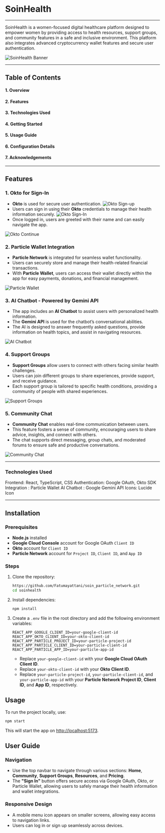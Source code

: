 # SoinHealth

---
SoinHealth is a women-focused digital healthcare platform designed to empower women by providing access to health resources, support groups, and community features in a safe and inclusive environment. This platform also integrates advanced cryptocurrency wallet features and secure user authentication.

![SoinHealth Banner](src/assets/soinpic.PNG)

---
## Table of Contents
#### 1. Overview
#### 2. Features
#### 3. Technologies Used
#### 4. Getting Started
#### 5. Usage Guide
#### 6. Configuration Details
#### 7. Acknowledgements

---
## Features

### 1. **Okto for Sign-In**
- **Okto** is used for secure user authentication.
![Okto Sign-up](src/assets/signup.PNG)
- Users can sign in using their **Okto** credentials to manage their health information securely.
![Okto Sign-In](src/assets/signin.PNG)
- Once logged in, users are greeted with their name and can easily navigate the app.
  
![Okto Continue](src/assets/continuegoogle.PNG)

### 2. **Particle Wallet Integration**
- **Particle Network** is integrated for seamless wallet functionality.
- Users can securely store and manage their health-related financial transactions.
- With **Particle Wallet**, users can access their wallet directly within the app for easy payments, donations, and financial management.

![Particle Wallet](src/assets/pricewallet.PNG)

### 3. **AI Chatbot - Powered by Gemini API**
- The app includes an **AI Chatbot** to assist users with personalized health information.
- The **Gemini API** is used for the chatbot’s conversational abilities.
- The AI is designed to answer frequently asked questions, provide information on health topics, and assist in navigating resources.

![AI Chatbot](src/assets/ai-chatbot.png)

### 4. **Support Groups**
- **Support Groups** allow users to connect with others facing similar health challenges.
- Users can join different groups to share experiences, provide support, and receive guidance.
- Each support group is tailored to specific health conditions, providing a community of people with shared experiences.

![Support Groups](src/assets/support%20groups.PNG)

### 5. **Community Chat**
- **Community Chat** enables real-time communication between users.
- This feature fosters a sense of community, encouraging users to share advice, insights, and connect with others.
- The chat supports direct messaging, group chats, and moderated forums to ensure safe and productive conversations.

![Community Chat](src/assets/community.PNG)



---
### Technologies Used
Frontend: React, TypeScript, CSS
Authentication: Google OAuth, Okto SDK
Integration : Particle Wallet
AI Chatbot : Google Gemini API
Icons: Lucide Icon

---

## Installation

### Prerequisites
- **Node.js** installed
- **Google Cloud Console** account for Google OAuth `Client ID`
- **Okto** account for `Client ID`
- **Particle Network** account for `Project ID`, `Client ID`, and `App ID`

### Steps

1. Clone the repository:

   ```bash
   https://github.com/Fatumayattani/soin_particle_network.git
   cd soinhealth
   ```

2. Install dependencies:

   ```bash
   npm install
   ```

3. Create a `.env` file in the root directory and add the following environment variables:

   ```plaintext
   REACT_APP_GOOGLE_CLIENT_ID=your-google-client-id
   REACT_APP_OKTO_CLIENT_ID=your-okto-client-id
   REACT_APP_PARTICLE_PROJECT_ID=your-particle-project-id
   REACT_APP_PARTICLE_CLIENT_ID=your-particle-client-id
   REACT_APP_PARTICLE_APP_ID=your-particle-app-id
   ```

   - Replace `your-google-client-id` with your **Google Cloud OAuth Client ID**.
   - Replace `your-okto-client-id` with your **Okto Client ID**.
   - Replace `your-particle-project-id`, `your-particle-client-id`, and `your-particle-app-id` with your **Particle Network Project ID**, **Client ID**, and **App ID**, respectively.

## Usage

To run the project locally, use:

```bash
npm start
```

This will start the app on [http://localhost:5173](http://localhost:5173).

## User Guide

### Navigation

- Use the top navbar to navigate through various sections: **Home**, **Community**, **Support Groups**, **Resources**, and **Pricing**.
- The **"Sign In"** button offers secure access via Google OAuth, Okto, or Particle Wallet, allowing users to safely manage their health information and wallet integrations.

### Responsive Design

- A mobile menu icon appears on smaller screens, allowing easy access to navigation links.
- Users can log in or sign up seamlessly across devices.

